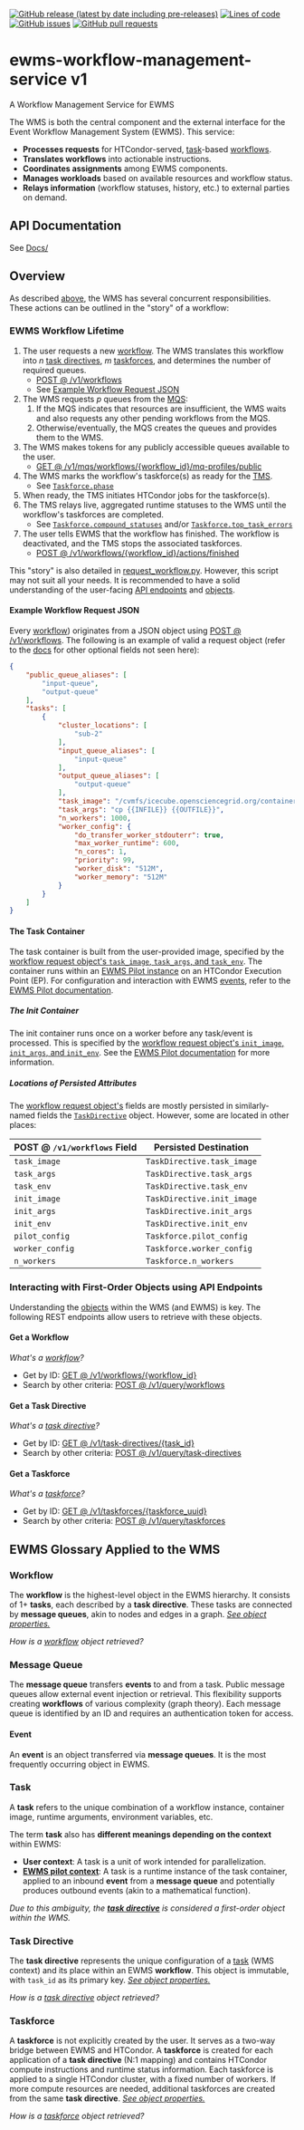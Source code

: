 <!--- Top of README Badges (automated) --->
[![GitHub release (latest by date including pre-releases)](https://img.shields.io/github/v/release/Observation-Management-Service/ewms-workflow-management-service?include_prereleases)](https://github.com/Observation-Management-Service/ewms-workflow-management-service/) [![Lines of code](https://img.shields.io/tokei/lines/github/Observation-Management-Service/ewms-workflow-management-service)](https://github.com/Observation-Management-Service/ewms-workflow-management-service/) [![GitHub issues](https://img.shields.io/github/issues/Observation-Management-Service/ewms-workflow-management-service)](https://github.com/Observation-Management-Service/ewms-workflow-management-service/issues?q=is%3Aissue+sort%3Aupdated-desc+is%3Aopen) [![GitHub pull requests](https://img.shields.io/github/issues-pr/Observation-Management-Service/ewms-workflow-management-service)](https://github.com/Observation-Management-Service/ewms-workflow-management-service/pulls?q=is%3Apr+sort%3Aupdated-desc+is%3Aopen) 
<!--- End of README Badges (automated) --->

# ewms-workflow-management-service v1

A Workflow Management Service for EWMS

The WMS is both the central component and the external interface for the Event Workflow Management System (EWMS). This service:

- **Processes requests** for HTCondor-served, [task](#task)-based [workflows](#workflow).
- **Translates workflows** into actionable instructions.
- **Coordinates assignments** among EWMS components.
- **Manages workloads** based on available resources and workflow status.
- **Relays information** (workflow statuses, history, etc.) to external parties on demand.

## API Documentation

See [Docs/](./Docs)

## Overview

As described [above](#ewms-workflow-management-service), the WMS has several concurrent responsibilities. These actions can be outlined in the "story" of a workflow:

### EWMS Workflow Lifetime

1. The user requests a new [workflow](#workflow). The WMS translates this workflow into _n_ [task directives](#task-directive), _m_ [taskforces](#taskforce), and determines the number of required queues.
    - [POST @ /v1/workflows](https://github.com/Observation-Management-Service/ewms-workflow-management-service/blob/main/Docs/Apis/DefaultApi.md#post-v1workflows)
    - See [Example Workflow Request JSON](#example-workflow-request-json)
2. The WMS requests _p_ queues from the [MQS](https://github.com/Observation-Management-Service/ewms-message-queue-service):
    1. If the MQS indicates that resources are insufficient, the WMS waits and also requests any other pending workflows from the MQS.
    2. Otherwise/eventually, the MQS creates the queues and provides them to the WMS.
3. The WMS makes tokens for any publicly accessible queues available to the user.
    - [GET @ /v1/mqs/workflows/{workflow_id}/mq-profiles/public](https://github.com/Observation-Management-Service/ewms-message-queue-service/blob/main/Docs/Apis/DefaultApi.md#v1MqsWorkflowsWorkflowIdMqProfilesPublicGet)
4. The WMS marks the workflow's taskforce(s) as ready for the [TMS](https://github.com/Observation-Management-Service/ewms-task-management-service).
    - See [`Taskforce.phase`](https://github.com/Observation-Management-Service/ewms-workflow-management-service/blob/main/Docs/Models/TaskforceObject.md)
5. When ready, the TMS initiates HTCondor jobs for the taskforce(s).
6. The TMS relays live, aggregated runtime statuses to the WMS until the workflow's taskforces are completed.
    - See [`Taskforce.compound_statuses`](https://github.com/Observation-Management-Service/ewms-workflow-management-service/blob/main/Docs/Models/TaskforceObject.md) and/or [`Taskforce.top_task_errors`](https://github.com/Observation-Management-Service/ewms-workflow-management-service/blob/main/Docs/Models/TaskforceObject.md)
7. The user tells EWMS that the workflow has finished. The workflow is deactivated, and the TMS stops the associated taskforces.
    - [POST @ /v1/workflows/{workflow_id}/actions/finished](https://github.com/Observation-Management-Service/ewms-message-queue-service/blob/main/Docs/Apis/DefaultApi.md#post-v1workflowsworkflow_idactionsfinished)

This "story" is also detailed in [request_workflow.py](https://github.com/Observation-Management-Service/ewms-workflow-management-service/blob/readme/examples/request_workflow.py). However, this script may not suit all your needs. It is recommended to have a solid understanding of the user-facing [API endpoints](https://github.com/Observation-Management-Service/ewms-workflow-management-service/tree/main/Docs#documentation-for-api-endpoints) and [objects](https://github.com/Observation-Management-Service/ewms-workflow-management-service/tree/main/Docs#documentation-for-models).

#### Example Workflow Request JSON

Every [workflow](#workflow)) originates from a JSON object using [POST @ /v1/workflows](https://github.com/Observation-Management-Service/ewms-workflow-management-service/blob/main/Docs/Apis/DefaultApi.md#post-v1workflows). The following is an example of valid a request object (refer to the [docs](https://github.com/Observation-Management-Service/ewms-workflow-management-service/blob/main/Docs/Models/_v1_workflows_post_request.md) for other optional fields not seen here):

```json
{
    "public_queue_aliases": [
        "input-queue",
        "output-queue"
    ],
    "tasks": [
        {
            "cluster_locations": [
                "sub-2"
            ],
            "input_queue_aliases": [
                "input-queue"
            ],
            "output_queue_aliases": [
                "output-queue"
            ],
            "task_image": "/cvmfs/icecube.opensciencegrid.org/containers/path/to/my-apptainer-container:1.2.3",
            "task_args": "cp {{INFILE}} {{OUTFILE}}",
            "n_workers": 1000,
            "worker_config": {
                "do_transfer_worker_stdouterr": true,
                "max_worker_runtime": 600,
                "n_cores": 1,
                "priority": 99,
                "worker_disk": "512M",
                "worker_memory": "512M"
            }
        }
    ]
}
```

#### The Task Container

The task container is built from the user-provided image, specified by the [workflow request object's `task_image`, `task_args`, and `task_env`](https://github.com/Observation-Management-Service/ewms-workflow-management-service/blob/main/Docs/Apis/DefaultApi.md#post-v1workflows). The container runs within an [EWMS Pilot instance](https://github.com/Observation-Management-Service/ewms-pilot) on an HTCondor Execution Point (EP). For configuration and interaction with EWMS [events](#event), refer to the [EWMS Pilot documentation](https://github.com/Observation-Management-Service/ewms-pilot).

##### The Init Container

The init container runs once on a worker before any task/event is processed. This is specified by the [workflow request object's `init_image`, `init_args`, and `init_env`](https://github.com/Observation-Management-Service/ewms-workflow-management-service/blob/main/Docs/Apis/DefaultApi.md#post-v1workflows). See the [EWMS Pilot documentation](https://github.com/Observation-Management-Service/ewms-pilot#the-init-container) for more information.

##### Locations of Persisted Attributes

The [workflow request object's](https://github.com/Observation-Management-Service/ewms-workflow-management-service/blob/main/Docs/Apis/DefaultApi.md#post-v1workflows) fields are mostly persisted in similarly-named fields the [`TaskDirective`](#task-directive) object. However, some are located in other places:

| POST @ `/v1/workflows` Field | Persisted Destination      |
|------------------------------|----------------------------|
| `task_image`                 | `TaskDirective.task_image` |
| `task_args`                  | `TaskDirective.task_args`  |
| `task_env`                   | `TaskDirective.task_env`   |
| `init_image`                 | `TaskDirective.init_image` |
| `init_args`                  | `TaskDirective.init_args`  |
| `init_env`                   | `TaskDirective.init_env`   |
| `pilot_config`               | `Taskforce.pilot_config`   |
| `worker_config`              | `Taskforce.worker_config`  |
| `n_workers`                  | `Taskforce.n_workers`      |

### Interacting with First-Order Objects using API Endpoints

Understanding the [objects](#ewms-glossary-applied-to-the-wms) within the WMS (and EWMS) is key. The following REST endpoints allow users to retrieve with these objects.

#### Get a Workflow

_What's a [workflow](#workflow)?_

- Get by ID: [GET @ /v1/workflows/{workflow_id}](https://github.com/Observation-Management-Service/ewms-workflow-management-service/blob/main/Docs/Apis/DefaultApi.md#get-v1workflowsworkflow-id)
- Search by other criteria: [POST @ /v1/query/workflows](https://github.com/Observation-Management-Service/ewms-workflow-management-service/blob/main/Docs/Apis/DefaultApi.md#post-v1workflows)

#### Get a Task Directive

_What's a [task directive](#task-directive)?_

- Get by ID: [GET @ /v1/task-directives/{task_id}](https://github.com/Observation-Management-Service/ewms-workflow-management-service/blob/main/Docs/Apis/DefaultApi.md#get-v1task-directivestask_id)
- Search by other criteria: [POST @ /v1/query/task-directives](https://github.com/Observation-Management-Service/ewms-workflow-management-service/blob/main/Docs/Apis/DefaultApi.md#post-v1querytask-directives)

#### Get a Taskforce

_What's a [taskforce](#taskforce)?_

- Get by ID: [GET @ /v1/taskforces/{taskforce_uuid}](https://github.com/Observation-Management-Service/ewms-workflow-management-service/blob/main/Docs/Apis/DefaultApi.md#get-v1taskforcestaskforce_uuid)
- Search by other criteria: [POST @ /v1/query/taskforces](https://github.com/Observation-Management-Service/ewms-workflow-management-service/blob/main/Docs/Apis/DefaultApi.md#post-v1querytaskforces)

## EWMS Glossary Applied to the WMS

### Workflow

The **workflow** is the highest-level object in the EWMS hierarchy. It consists of 1+ **tasks**, each described by a **task directive**. These tasks are connected by **message queues**, akin to nodes and edges in a graph. _[See object properties.](https://github.com/Observation-Management-Service/ewms-workflow-management-service/blob/main/Docs/Models/WorkflowObject.md)_

_How is a [workflow](#get-a-workflow) object retrieved?_

### Message Queue

The **message queue** transfers **events** to and from a task. Public message queues allow external event injection or retrieval. This flexibility supports creating **workflows** of various complexity (graph theory). Each message queue is identified by an ID and requires an authentication token for access.

#### Event

An **event** is an object transferred via **message queues**. It is the most frequently occurring object in EWMS.

### Task

A **task** refers to the unique combination of a workflow instance, container image, runtime arguments, environment variables, etc.

The term **task** also has **different meanings depending on the context** within EWMS:

- **User context**: A task is a unit of work intended for parallelization.
- **[EWMS pilot context](#the-task-container)**: A task is a runtime instance of the task container, applied to an inbound **event** from a **message queue** and potentially produces outbound events (akin to a mathematical function).

_Due to this ambiguity, the [**task directive**](#task-directive) is considered a first-order object within the WMS._

### Task Directive

The **task directive** represents the unique configuration of a [task](#task) (WMS context) and its place within an EWMS **workflow**. This object is immutable, with `task_id` as its primary key. _[See object properties.](https://github.com/Observation-Management-Service/ewms-workflow-management-service/blob/main/Docs/Models/TaskDirectiveObject.md)_

_How is a [task directive](#get-a-task-directive) object retrieved?_

### Taskforce

A **taskforce** is not explicitly created by the user. It serves as a two-way bridge between EWMS and HTCondor. A **taskforce** is created for each application of a **task directive** (N:1 mapping) and contains HTCondor compute instructions and runtime status information. Each taskforce is applied to a single HTCondor cluster, with a fixed number of workers. If more compute resources are needed, additional taskforces are created from the same **task directive**. _[See object properties.](https://github.com/Observation-Management-Service/ewms-workflow-management-service/blob/main/Docs/Models/TaskforceObject.md)_

_How is a [taskforce](#get-a-taskforce) object retrieved?_
